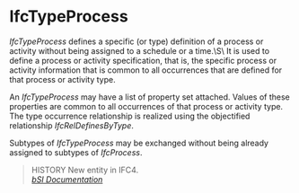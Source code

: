 IfcTypeProcess
==============
_IfcTypeProcess_ defines a specific (or type) definition of a process or
activity without being assigned to a schedule or a time.\S\ It is used to
define a process or activity specification, that is, the specific process or
activity information that is common to all occurrences that are defined for
that process or activity type.  
  
An _IfcTypeProcess_ may have a list of property set attached. Values of these
properties are common to all occurrences of that process or activity type. The
type occurrence relationship is realized using the objectified relationship
_IfcRelDefinesByType_.  
  
Subtypes of _IfcTypeProcess_ may be exchanged without being already assigned
to subtypes of _IfcProcess_.  
  
> HISTORY  New entity in IFC4.  
[ _bSI
Documentation_](https://standards.buildingsmart.org/IFC/DEV/IFC4_2/FINAL/HTML/schema/ifckernel/lexical/ifctypeprocess.htm)


